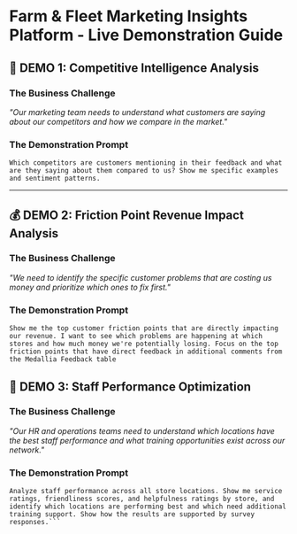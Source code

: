 # Farm & Fleet Marketing Insights Platform - Live Demonstration Guide

## 🎯 **DEMO 1: Competitive Intelligence Analysis**

### The Business Challenge
*"Our marketing team needs to understand what customers are saying about our competitors and how we compare in the market."*

### The Demonstration Prompt
```
Which competitors are customers mentioning in their feedback and what are they saying about them compared to us? Show me specific examples and sentiment patterns.
```

---

## 💰 **DEMO 2: Friction Point Revenue Impact Analysis**

### The Business Challenge
*"We need to identify the specific customer problems that are costing us money and prioritize which ones to fix first."*

### The Demonstration Prompt
```
Show me the top customer friction points that are directly impacting our revenue. I want to see which problems are happening at which stores and how much money we're potentially losing. Focus on the top friction points that have direct feedback in additional comments from the Medallia Feedback table
```

## 👥 **DEMO 3: Staff Performance Optimization**

### The Business Challenge
*"Our HR and operations teams need to understand which locations have the best staff performance and what training opportunities exist across our network."*

### The Demonstration Prompt
```
Analyze staff performance across all store locations. Show me service ratings, friendliness scores, and helpfulness ratings by store, and identify which locations are performing best and which need additional training support. Show how the results are supported by survey responses.```
